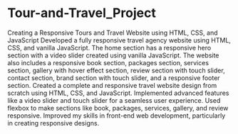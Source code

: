 # Tour-and-Travel_Project
Creating a Responsive Tours and Travel Website using HTML, CSS, and JavaScript Developed a fully responsive travel agency website using HTML, CSS, and vanilla JavaScript. The home section has a responsive hero section with a video slider created using vanilla JavaScript. The website also includes a responsive book section, packages section, services section, gallery with hover effect section, review section with touch slider, contact section, brand section with touch slider, and a responsive footer section. Created a complete and responsive travel website design from scratch using HTML, CSS, and JavaScript.
Implemented advanced features like a video slider and touch slider for a seamless user experience. Used flexbox to make sections like book, packages, services, gallery, and review responsive. Improved my skills in front-end web development, particularly in creating responsive designs.

